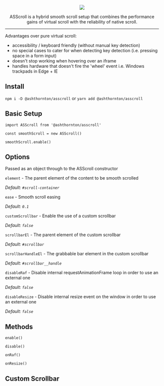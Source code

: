 <p align="center"><img src="https://github.com/ashthornton-gc/asscroll/blob/master/asscroll.png"></p>

<p align="center">ASScroll is a hybrid smooth scroll setup that combines the performance gains of virtual scroll with the reliability of native scroll.</p>

---

Advantages over pure virtual scroll:
- accessibility / keyboard friendly (without manual key detection)
- no special cases to cater for when detecting key detection (i.e. pressing space in a form input)
- doesn't stop working when hovering over an iframe
- handles hardware that doesn't fire the 'wheel' event i.e. Windows trackpads in Edge + IE

## Install
`npm i -D @ashthornton/asscroll` or `yarn add @ashthornton/asscroll`

## Basic Setup
```
import ASScroll from '@ashthornton/asscroll'

const smoothScroll = new ASScroll()

smoothScroll.enable()
```

## Options
Passed as an object through to the ASScroll constructor

`element` - The parent element of the content to be smooth scrolled

_Default: `#scroll-container`_

`ease` - Smooth scroll easing

_Default: `0.1`_

`customScrollbar` - Enable the use of a custom scrollbar

_Default: `false`_

`scrollbarEl` - The parent element of the custom scrollbar

_Default: `#scrollbar`_

`scrollbarHandleEl` - The grabbable bar element in the custom scrollbar

_Default: `#scrollbar__handle`_

`disableRaf` - Disable internal requestAnimationFrame loop in order to use an external one

_Default: `false`_

`disableResize` - Disable internal resize event on the window in order to use an external one

_Default: `false`_

## Methods

`enable()`

`disable()`

`onRaf()`

`onResize()`


## Custom Scrollbar

